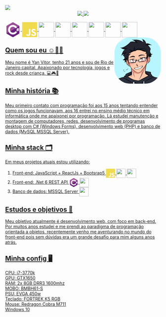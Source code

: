  <img src="https://komarev.com/ghpvc/?username=yanvit503&color=green"/>
<div align="center">
  <a href="https://github.com/yanvit503">
  <img height="180em" src="https://github-readme-stats.vercel.app/api?username=yanvit503&show_icons=true&theme=dark&include_all_commits=true&count_private=true"/>
  <img height="180em" src="https://github-readme-stats.vercel.app/api/top-langs/?username=yanvit503&layout=compact&langs_count=7&theme=dark"/>
</div>
  
<div style="display: inline_block"><br>
<img align="center" height="50" width="50" src="https://raw.githubusercontent.com/devicons/devicon/master/icons/csharp/csharp-original.svg">
<img align="center" height="50" width="50" src="https://raw.githubusercontent.com/devicons/devicon/master/icons/javascript/javascript-plain.svg">
<img align="center" height="50" width="50" src="https://cdn.jsdelivr.net/gh/devicons/devicon/icons/react/react-original.svg" />
<img align="center" height="50" width="50" src="https://cdn.jsdelivr.net/gh/devicons/devicon/icons/bootstrap/bootstrap-plain-wordmark.svg" />
<img align="center" height="50" width="50" src="https://cdn.jsdelivr.net/gh/devicons/devicon/icons/html5/html5-original.svg" />
<img align="center" height="50" width="50" src="https://cdn.jsdelivr.net/gh/devicons/devicon/icons/css3/css3-original.svg" />
<img align="center" height="50" width="50" src="https://cdn.jsdelivr.net/gh/devicons/devicon/icons/microsoftsqlserver/microsoftsqlserver-plain-wordmark.svg" />
<img align="center" height="50" width="50" src="https://cdn.jsdelivr.net/gh/devicons/devicon/icons/mysql/mysql-original-wordmark.svg" />
<img align="right"  height="150" style="border-radius:50px;" src="https://github.com/yanvit503/yanvit503/blob/master/download20220200144302.png">
</div>

##

<h2>Quem sou eu ☺️👨‍💻</h2>
<p>
Meu nome é Yan Vitor, tenho 21 anos e sou de Rio de Janeiro capital. Apaixonado por tecnologia, jogos e rock desde criança.
💻🎮🎸
</p>
  
<h2>Minha história 📚</h2>
<p>
Meu primeiro contato com programação foi aos 15 anos tentando entender como os jogos funcionavam, aos 16 entrei no ensino médio técnico em informática onde me apaixonei por programação. Lá estudei manutenção e montagem de computadores, redes, desenvolvimento de programas desktop com C# (Windows Forms), desenvolvimento web (PHP) e banco de dados (MySQL,MSSQL Server).
</p>
  
<h2>Minha stack 🗂️</h2>
<p>
  Em meus projetos atuais estou utilizando: 
  <ol>
    <li>Front-end: JavaScript + ReactJs + Bootsrap5 <img align="center" height="30" width="30" src="https://raw.githubusercontent.com/devicons/devicon/master/icons/javascript/javascript-plain.svg"> <img align="center" height="30" width="30" src="https://cdn.jsdelivr.net/gh/devicons/devicon/icons/react/react-original.svg" /> <img align="center" height="30" width="30" src="https://cdn.jsdelivr.net/gh/devicons/devicon/icons/bootstrap/bootstrap-plain-wordmark.svg" />
    </li>
    <li>Front-end: .Net 6 REST API <img align="center" height="30" width="30" src="https://raw.githubusercontent.com/devicons/devicon/master/icons/csharp/csharp-original.svg"> <img align="center" height="30" width="30" src="https://cdn.jsdelivr.net/gh/devicons/devicon/icons/dotnetcore/dotnetcore-original.svg" /> </li> 
    <li>Banco de dados: MSSQL Server <img align="center" height="30" width="30" src="https://cdn.jsdelivr.net/gh/devicons/devicon/icons/microsoftsqlserver/microsoftsqlserver-plain-wordmark.svg" /></li>
  </ol>
</p>

<h2>Estudos e objetivos 🔎</h2>
<p>
Meu objetivo atualmente é desenvolvimento web, com foco em back-end. Por muitos anos estudei e me prendi ao paradigma de programação orientada a objetos, recentemente venho me aventurando no mundo do front-end pois sem dúvidas era um grande desafio para mim alguns anos atrás.
</p>

<h2>Minha config 🖥️</h2>
CPU: i7-3770k<br/>
GPU: GTX1650<br/>
RAM: 2x 8GB DRR3 1600mhz<br/>
MOBO: BMBH61-S<br/>
PSU: EVGA 450w<br/>
Teclado: FORTREK K5 RGB<br/>
Mouse: Redragon Cobra M711<br/>
Windows 10
